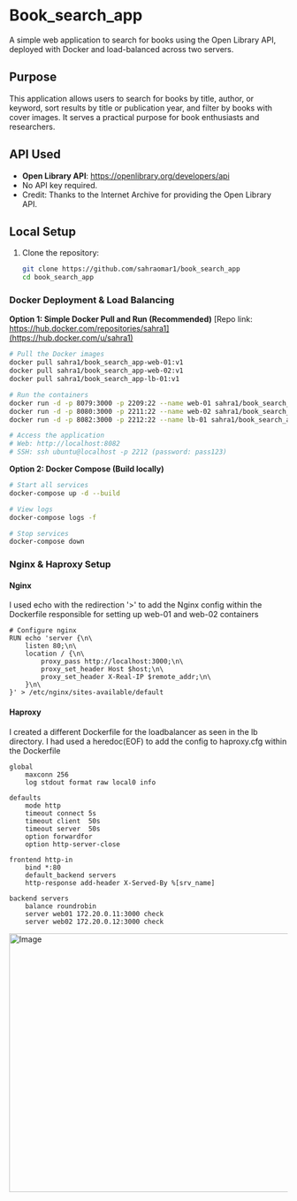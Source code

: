 # Book_search_app

A simple web application to search for books using the Open Library API, deployed with Docker and load-balanced across two servers.

## Purpose
This application allows users to search for books by title, author, or keyword, sort results by title or publication year, and filter by books with cover images. It serves a practical purpose for book enthusiasts and researchers.

## API Used
- **Open Library API**: https://openlibrary.org/developers/api
- No API key required.
- Credit: Thanks to the Internet Archive for providing the Open Library API.

## Local Setup
1. Clone the repository:
   ```bash
   git clone https://github.com/sahraomar1/book_search_app
   cd book_search_app

### Docker Deployment & Load Balancing

**Option 1: Simple Docker Pull and Run (Recommended)**
[Repo link: https://hub.docker.com/repositories/sahra1](https://hub.docker.com/u/sahra1)
```bash
# Pull the Docker images
docker pull sahra1/book_search_app-web-01:v1
docker pull sahra1/book_search_app-web-02:v1
docker pull sahra1/book_search_app-lb-01:v1

# Run the containers
docker run -d -p 8079:3000 -p 2209:22 --name web-01 sahra1/book_search_app-web-01
docker run -d -p 8080:3000 -p 2211:22 --name web-02 sahra1/book_search_app-web-02
docker run -d -p 8082:3000 -p 2212:22 --name lb-01 sahra1/book_search_app-lb-01

# Access the application
# Web: http://localhost:8082
# SSH: ssh ubuntu@localhost -p 2212 (password: pass123)
```

**Option 2: Docker Compose (Build locally)**
```bash
# Start all services
docker-compose up -d --build

# View logs
docker-compose logs -f

# Stop services
docker-compose down
```

### Nginx & Haproxy Setup

#### Nginx
I used echo with the redirection '>' to add the Nginx config within the Dockerfile responsible for setting up web-01 and web-02 containers
```
# Configure nginx
RUN echo 'server {\n\
    listen 80;\n\
    location / {\n\
        proxy_pass http://localhost:3000;\n\
        proxy_set_header Host $host;\n\
        proxy_set_header X-Real-IP $remote_addr;\n\
    }\n\
}' > /etc/nginx/sites-available/default
```

#### Haproxy
I created a different Dockerfile for the loadbalancer as seen in the lb directory. I had used a heredoc(EOF) to add the config to haproxy.cfg within the Dockerfile
```
global
    maxconn 256
    log stdout format raw local0 info

defaults
    mode http
    timeout connect 5s
    timeout client  50s
    timeout server  50s
    option forwardfor
    option http-server-close

frontend http-in
    bind *:80
    default_backend servers
    http-response add-header X-Served-By %[srv_name]

backend servers
    balance roundrobin
    server web01 172.20.0.11:3000 check
    server web02 172.20.0.12:3000 check

```
<img width="542" height="468" alt="Image" src="https://github.com/user-attachments/assets/b83492c3-35df-4d5c-ab1d-b8457475c8da" />
